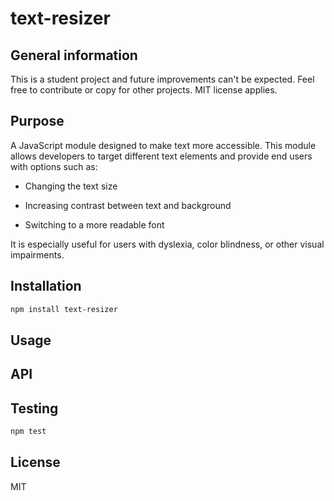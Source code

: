 # text-resizer

## General information
This is a student project and future improvements can't be expected. Feel free to contribute or copy for other projects. 
MIT license applies.

## Purpose
A JavaScript module designed to make text more accessible.
This module allows developers to target different text elements and provide end users with options such as:

- Changing the text size

- Increasing contrast between text and background

- Switching to a more readable font

It is especially useful for users with dyslexia, color blindness, or other visual impairments.

## Installation

```bash
npm install text-resizer
```
## Usage

## API

## Testing

```bash
npm test
```

## License 

MIT

